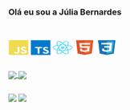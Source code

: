 ### Olá eu sou a Júlia Bernardes 

  ##
<div style="display: inline_block"><br>
  <img align="center" alt="Rafa-Js" height="30" width="40" src="https://raw.githubusercontent.com/devicons/devicon/master/icons/javascript/javascript-plain.svg">
  <img align="center" alt="Rafa-Ts" height="30" width="40" src="https://raw.githubusercontent.com/devicons/devicon/master/icons/typescript/typescript-plain.svg">
  <img align="center" alt="Rafa-React" height="30" width="40" src="https://raw.githubusercontent.com/devicons/devicon/master/icons/react/react-original.svg">
  <img align="center" alt="Rafa-HTML" height="30" width="40" src="https://raw.githubusercontent.com/devicons/devicon/master/icons/html5/html5-original.svg">
  <img align="center" alt="Rafa-CSS" height="30" width="40" src="https://raw.githubusercontent.com/devicons/devicon/master/icons/css3/css3-original.svg">
  
 ##
 
<a href="https://github.com/JuliaBernardess/github-readme-stats">
  <img height=200 align="center" src="https://github-readme-stats.vercel.app/api?username=JuliaBernardess&theme=tokyonight&show_icons=true" />
</a>
<a href="https://github.com/JuliaBernardess/convoychat">
  <img height=200 align="center" src="https://github-readme-stats.vercel.app/api/top-langs?username=JuliaBernardess&layout=compact&langs_count=8&card_width=320&theme=tokyonight&show_icons=true" />
</a>

  ##
 
<div> 
 
  <a href = "mailto:julia.nobrega.b@hotmail.com"><img src="https://img.shields.io/badge/-Gmail-%23333?style=for-the-badge&logo=gmail&logoColor=white" target="_blank"></a>
  <a href="https://www.linkedin.com/in//in/julia-bernardes/-45875016a" target="_blank"><img src="https://img.shields.io/badge/-LinkedIn-%230077B5?style=for-the-badge&logo=linkedin&logoColor=white" target="_blank"></a> 
</div>

 
